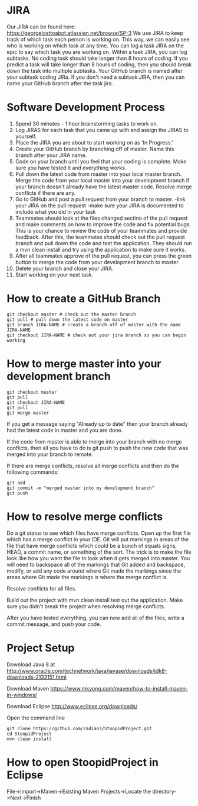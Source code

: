 # JIRA
Our JIRA can be found here: https://georgelosttoabot.atlassian.net/browse/SP-3
We use JIRA to keep track of which task each person is working on. This way, we can easily see who is working on which task at any time. You can log a task JIRA on the epic to say which task you are working on. Within a task JIRA, you can log subtasks. No coding task should take longer than 8 hours of coding. If you predict a task will take longer than 8 hours of coding, then you should break down the task into multiple subtasks. Your GitHub branch is named after your subtask coding JIRa. If you don't need a subtask JIRA, then you can name your GitHub branch after the task jira.

# Software Development Process
1) Spend 30 minutes - 1 hour brainstorming tasks to work on.
2) Log JIRAS for each task that you came up with and assign the JIRAS to yourself.
3) Place the JIRA you are about to start working on as 'In Progress.'
4) Create your GitHub branch by branching off of master. Name this branch after your JIRA name.
5) Code on your branch until you feel that your coding is complete. Make sure you have tested it and everything works.
6) Pull down the latest code from master into your local master branch. Merge the code from your local master into your development branch if your branch doesn't already have the latest master code. Resolve merge conflicts if there are any.
7) Go to GitHub and post a pull request from your branch to master.
   -link your JIRA on the pull request
   -make sure your JIRA is documented to include what you did in your task  
8) Teammates should look at the files changed sectino of the pull request and make comments on how to improve the code and fix potential bugs. This is your chance to review the code of your teammates and provide feedback. After this, the teammates should check out the pull request branch and pull down the code and test the application. They should run a mvn clean install and try using the application to make sure it works.
9) After all teammates approve of the pull request, you can press the green button to merge the code from your development branch to master.
10) Delete your branch and close your JIRA.
11) Start working on your next task.

# How to create a GitHub Branch
```
git checkout master # check out the master branch
git pull # pull down the latest code on master
git branch JIRA-NAME # create a branch off of master with the name JIRA-NAME
git checkout JIRA-NAME # check out your jira branch so you can begin working
```

# How to merge master into your development branch
```
git checkout master
git pull
git checkout JIRA-NAME
git pull
git merge master
```
If you get a message saying "Already up to date" then your branch already had the latest code in master and you are done.

If the code from master is able to merge into your branch with no merge conflicts, then all you have to do is git push to push the new code that was merged into your branch to remote.

If there are merge conflicts, resolve all merge conflicts and then do the following commands:
```
git add .
git commit -m "merged master into my development branch"
git push
```

# How to resolve merge conflicts

Do a git status to see which files have merge conflicts. Open up the first file which has a merge conflict in your IDE. Git will put markings in areas of the file that have merge conflicts which could be a bunch of equals signs, HEAD, a commit name, or something of the sort. The trick is to make the file look like how you want the file to look when it gets merged into master. You will need to backspace all of the markings that Git added and backspace, modify, or add any code around where Git made the markings since the areas where Git made the markings is where the merge conflict is.

Resolve conflicts for all files.

Build out the project with mvn clean install test out the application. Make sure you didn't break the project when resolving merge conflicts.

After you have tested everything, you can now add all of the files, write a commit message, and push your code.

# Project Setup
Download Java 8 at http://www.oracle.com/technetwork/java/javase/downloads/jdk8-downloads-2133151.html

Download Maven https://www.mkyong.com/maven/how-to-install-maven-in-windows/

Download Eclipse http://www.eclipse.org/downloads/

Open the command line
```
git clone https://github.com/radian3/StoopidProject.git
cd StoopidProject
mvn clean install
```

# How to open StoopidProject in Eclipse
File->Import->Maven->Existing Maven Projects->Locate the directory->Next->Finish